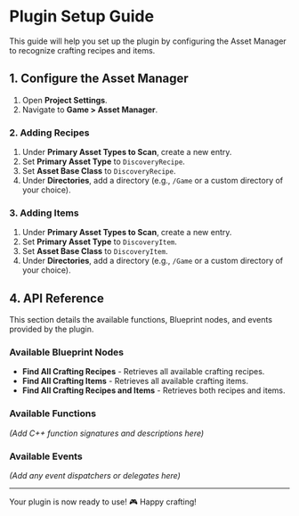 # Plugin Setup Guide

This guide will help you set up the plugin by configuring the Asset Manager to recognize crafting recipes and items.

## 1. Configure the Asset Manager

1. Open **Project Settings**.
2. Navigate to **Game > Asset Manager**.

### 2. Adding Recipes

1. Under **Primary Asset Types to Scan**, create a new entry.
2. Set **Primary Asset Type** to `DiscoveryRecipe`.
3. Set **Asset Base Class** to `DiscoveryRecipe`.
4. Under **Directories**, add a directory (e.g., `/Game` or a custom directory of your choice).

### 3. Adding Items

1. Under **Primary Asset Types to Scan**, create a new entry.
2. Set **Primary Asset Type** to `DiscoveryItem`.
3. Set **Asset Base Class** to `DiscoveryItem`.
4. Under **Directories**, add a directory (e.g., `/Game` or a custom directory of your choice).

## 4. API Reference

This section details the available functions, Blueprint nodes, and events provided by the plugin.

### Available Blueprint Nodes

- **Find All Crafting Recipes** - Retrieves all available crafting recipes.
- **Find All Crafting Items** - Retrieves all available crafting items.
- **Find All Crafting Recipes and Items** - Retrieves both recipes and items.

### Available Functions

*(Add C++ function signatures and descriptions here)*

### Available Events

*(Add any event dispatchers or delegates here)*

---

Your plugin is now ready to use! 🎮 Happy crafting!
